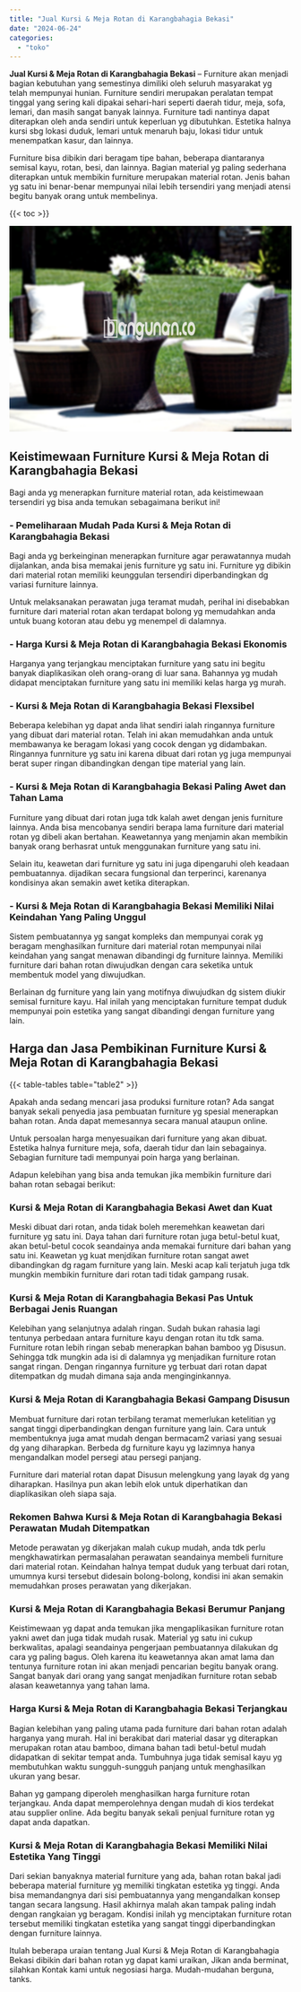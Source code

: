 ```yaml
---
title: "Jual Kursi & Meja Rotan di Karangbahagia Bekasi"
date: "2024-06-24"
categories: 
  - "toko"
---
```


**Jual Kursi & Meja Rotan di Karangbahagia Bekasi** – Furniture akan menjadi bagian kebutuhan yang semestinya dimiliki oleh seluruh masyarakat yg telah mempunyai hunian. Furniture sendiri merupakan peralatan tempat tinggal yang sering kali dipakai sehari-hari seperti daerah tidur, meja, sofa, lemari, dan masih sangat banyak lainnya. Furniture tadi nantinya dapat diterapkan oleh anda sendiri untuk keperluan yg dibutuhkan. Estetika halnya kursi sbg lokasi duduk, lemari untuk menaruh baju, lokasi tidur untuk menempatkan kasur, dan lainnya.

Furniture bisa dibikin dari beragam tipe bahan, beberapa diantaranya semisal kayu, rotan, besi, dan lainnya. Bagian material yg paling sederhana diterapkan untuk membikin furniture merupakan material rotan. Jenis bahan yg satu ini benar-benar mempunyai nilai lebih tersendiri yang menjadi atensi begitu banyak orang untuk membelinya.

{{< toc >}}

![Jual Kursi & Meja Rotan di Karangbahagia Bekasi](/images/kursi-meja-rotan-murah41.png)

## Keistimewaan Furniture Kursi & Meja Rotan di Karangbahagia Bekasi

Bagi anda yg menerapkan furniture material rotan, ada keistimewaan tersendiri yg bisa anda temukan sebagaimana berikut ini!

### \- Pemeliharaan Mudah Pada Kursi & Meja Rotan di Karangbahagia Bekasi

Bagi anda yg berkeinginan menerapkan furniture agar perawatannya mudah dijalankan, anda bisa memakai jenis furniture yg satu ini. Furniture yg dibikin dari material rotan memiliki keunggulan tersendiri diperbandingkan dg variasi furniture lainnya.

Untuk melaksanakan perawatan juga teramat mudah, perihal ini disebabkan furniture dari material rotan akan terdapat bolong yg memudahkan anda untuk buang kotoran atau debu yg menempel di dalamnya.

### \- Harga Kursi & Meja Rotan di Karangbahagia Bekasi Ekonomis

Harganya yang terjangkau menciptakan furniture yang satu ini begitu banyak diaplikasikan oleh orang-orang di luar sana. Bahannya yg mudah didapat menciptakan furniture yang satu ini memiliki kelas harga yg murah.

### \- Kursi & Meja Rotan di Karangbahagia Bekasi Flexsibel

Beberapa kelebihan yg dapat anda lihat sendiri ialah ringannya furniture yang dibuat dari material rotan. Telah ini akan memudahkan anda untuk membawanya ke beragam lokasi yang cocok dengan yg didambakan. Ringannya funrniture yg satu ini karena dibuat dari rotan yg juga mempunyai berat super ringan dibandingkan dengan tipe material yang lain.

### \- Kursi & Meja Rotan di Karangbahagia Bekasi Paling Awet dan Tahan Lama

Furniture yang dibuat dari rotan juga tdk kalah awet dengan jenis furniture lainnya. Anda bisa mencobanya sendiri berapa lama furniture dari material rotan yg dibeli akan bertahan. Keawetannya yang menjamin akan membikin banyak orang berhasrat untuk menggunakan furniture yang satu ini.

Selain itu, keawetan dari furniture yg satu ini juga dipengaruhi oleh keadaan pembuatannya. dijadikan secara fungsional dan terperinci, karenanya kondisinya akan semakin awet ketika diterapkan.

### \- Kursi & Meja Rotan di Karangbahagia Bekasi Memiliki Nilai Keindahan Yang Paling Unggul

Sistem pembuatannya yg sangat kompleks dan mempunyai corak yg beragam menghasilkan furniture dari material rotan mempunyai nilai keindahan yang sangat menawan dibandingi dg furniture lainnya. Memiliki furniture dari bahan rotan diwujudkan dengan cara seketika untuk membentuk model yang diwujudkan.

Berlainan dg furniture yang lain yang motifnya diwujudkan dg sistem diukir semisal furniture kayu. Hal inilah yang menciptakan furniture tempat duduk mempunyai poin estetika yang sangat dibandingi dengan furniture yang lain.

## Harga dan Jasa Pembikinan Furniture Kursi & Meja Rotan di Karangbahagia Bekasi

{{< table-tables table="table2" >}}

Apakah anda sedang mencari jasa produksi furniture rotan? Ada sangat banyak sekali penyedia jasa pembuatan furniture yg spesial menerapkan bahan rotan. Anda dapat memesannya secara manual ataupun online.

Untuk persoalan harga menyesuaikan dari furniture yang akan dibuat. Estetika halnya furniture meja, sofa, daerah tidur dan lain sebagainya. Sebagian furniture tadi mempunyai poin harga yang berlainan.

Adapun kelebihan yang bisa anda temukan jika membikin furniture dari bahan rotan sebagai berikut:

### Kursi & Meja Rotan di Karangbahagia Bekasi Awet dan Kuat

Meski dibuat dari rotan, anda tidak boleh meremehkan keawetan dari furniture yg satu ini. Daya tahan dari furniture rotan juga betul-betul kuat, akan betul-betul cocok seandainya anda memakai furniture dari bahan yang satu ini. Keawetan yg kuat menjdikan furniture rotan sangat awet dibandingkan dg ragam furniture yang lain. Meski acap kali terjatuh juga tdk mungkin membikin furniture dari rotan tadi tidak gampang rusak.

### Kursi & Meja Rotan di Karangbahagia Bekasi Pas Untuk Berbagai Jenis Ruangan

Kelebihan yang selanjutnya adalah ringan. Sudah bukan rahasia lagi tentunya perbedaan antara furniture kayu dengan rotan itu tdk sama. Furniture rotan lebih ringan sebab menerapkan bahan bamboo yg Disusun. Sehingga tdk mungkin ada isi di dalamnya yg menjadikan furniture rotan sangat ringan. Dengan ringannya furniture yg terbuat dari rotan dapat ditempatkan dg mudah dimana saja anda menginginkannya.

### Kursi & Meja Rotan di Karangbahagia Bekasi Gampang Disusun

Membuat furniture dari rotan terbilang teramat memerlukan ketelitian yg sangat tinggi diperbandingkan dengan furniture yang lain. Cara untuk membentuknya juga amat mudah dengan bermacam2 variasi yang sesuai dg yang diharapkan. Berbeda dg furniture kayu yg lazimnya hanya mengandalkan model persegi atau persegi panjang.

Furniture dari material rotan dapat Disusun melengkung yang layak dg yang diharapkan. Hasilnya pun akan lebih elok untuk diperhatikan dan diaplikasikan oleh siapa saja.

### Rekomen Bahwa Kursi & Meja Rotan di Karangbahagia Bekasi Perawatan Mudah Ditempatkan

Metode perawatan yg dikerjakan malah cukup mudah, anda tdk perlu mengkhawatirkan permasalahan perawatan seandainya membeli furniture dari material rotan. Keindahan halnya tempat duduk yang terbuat dari rotan, umumnya kursi tersebut didesain bolong-bolong, kondisi ini akan semakin memudahkan proses perawatan yang dikerjakan.

### Kursi & Meja Rotan di Karangbahagia Bekasi Berumur Panjang

Keistimewaan yg dapat anda temukan jika mengaplikasikan furniture rotan yakni awet dan juga tidak mudah rusak. Material yg satu ini cukup berkwalitas, apalagi seandainya pengerjaan pembuatannya dilakukan dg cara yg paling bagus. Oleh karena itu keawetannya akan amat lama dan tentunya furniture rotan ini akan menjadi pencarian begitu banyak orang. Sangat banyak dari orang yang sangat menjadikan furniture rotan sebab alasan keawetannya yang tahan lama.

### Harga Kursi & Meja Rotan di Karangbahagia Bekasi Terjangkau

Bagian kelebihan yang paling utama pada furniture dari bahan rotan adalah harganya yang murah. Hal ini berakibat dari material dasar yg diterapkan merupakan rotan atau bamboo, dimana bahan tadi betul-betul mudah didapatkan di sekitar tempat anda. Tumbuhnya juga tidak semisal kayu yg membutuhkan waktu sungguh-sungguh panjang untuk menghasilkan ukuran yang besar.

Bahan yg gampang diperoleh menghasilkan harga furniture rotan terjangkau. Anda dapat memperolehnya dengan mudah di kios terdekat atau supplier online. Ada begitu banyak sekali penjual furniture rotan yg dapat anda dapatkan.

### Kursi & Meja Rotan di Karangbahagia Bekasi Memiliki Nilai Estetika Yang Tinggi

Dari sekian banyaknya material furniture yang ada, bahan rotan bakal jadi beberapa material furniture yg memiliki tingkatan estetika yg tinggi. Anda bisa memandangnya dari sisi pembuatannya yang mengandalkan konsep tangan secara langsung. Hasil akhirnya malah akan tampak paling indah dengan rangkaian yg beragam. Kondisi inilah yg menciptakan furniture rotan tersebut memiliki tingkatan estetika yang sangat tinggi diperbandingkan dengan furniture lainnya.

Itulah beberapa uraian tentang Jual Kursi & Meja Rotan di Karangbahagia Bekasi dibikin dari bahan rotan yg dapat kami uraikan, Jikan anda berminat, silahkan Kontak kami untuk negosiasi harga. Mudah-mudahan berguna, tanks.
